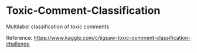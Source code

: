 # Toxic-Comment-Classification

Multilabel classification of toxic comments

Reference: https://www.kaggle.com/c/jigsaw-toxic-comment-classification-challenge
